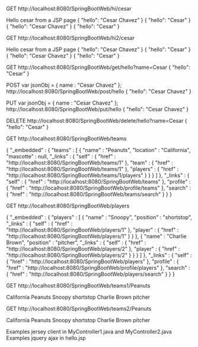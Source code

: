 GET
http://localhost:8080/SpringBootWeb/hi/cesar

Hello cesar from a JSP page
{ "hello": "Cesar Chavez" }
{ "hello": "Cesar" }
{ "hello": "Cesar Chavez" }
{ "hello": "Cesar" }

GET
http://localhost:8080/SpringBootWeb/hi2/cesar

Hello cesar from a JSP page
{ "hello": "Cesar Chavez" }
{ "hello": "Cesar" }
{ "hello": "Cesar Chavez" }
{ "hello": "Cesar" }

GET
http://localhost:8080/SpringBootWeb/get/hello?name=Cesar
{ "hello": "Cesar" }

POST
var jsonObj = {
	name : "Cesar Chavez"
};
http://localhost:8080/SpringBootWeb/post/hello
{ "hello": "Cesar Chavez" }

PUT
var jsonObj = {
	name : "Cesar Chavez"
};
http://localhost:8080/SpringBootWeb/put/hello
{ "hello": "Cesar Chavez" }

DELETE
http://localhost:8080/SpringBootWeb/delete/hello?name=Cesar
{ "hello": "Cesar" }


GET
http://localhost:8080/SpringBootWeb/teams

{
  "_embedded" : {
    "teams" : [ {
      "name" : "Peanuts",
      "location" : "California",
      "mascotte" : null,
      "_links" : {
        "self" : {
          "href" : "http://localhost:8080/SpringBootWeb/teams/1"
        },
        "team" : {
          "href" : "http://localhost:8080/SpringBootWeb/teams/1"
        },
        "players" : {
          "href" : "http://localhost:8080/SpringBootWeb/teams/1/players"
        }
      }
    } ]
  },
  "_links" : {
    "self" : {
      "href" : "http://localhost:8080/SpringBootWeb/teams"
    },
    "profile" : {
      "href" : "http://localhost:8080/SpringBootWeb/profile/teams"
    },
    "search" : {
      "href" : "http://localhost:8080/SpringBootWeb/teams/search"
    }
  }
}

GET
http://localhost:8080/SpringBootWeb/players

{
  "_embedded" : {
    "players" : [ {
      "name" : "Snoopy",
      "position" : "shortstop",
      "_links" : {
        "self" : {
          "href" : "http://localhost:8080/SpringBootWeb/players/1"
        },
        "player" : {
          "href" : "http://localhost:8080/SpringBootWeb/players/1"
        }
      }
    }, {
      "name" : "Charlie Brown",
      "position" : "pitcher",
      "_links" : {
        "self" : {
          "href" : "http://localhost:8080/SpringBootWeb/players/2"
        },
        "player" : {
          "href" : "http://localhost:8080/SpringBootWeb/players/2"
        }
      }
    } ]
  },
  "_links" : {
    "self" : {
      "href" : "http://localhost:8080/SpringBootWeb/players"
    },
    "profile" : {
      "href" : "http://localhost:8080/SpringBootWeb/profile/players"
    },
    "search" : {
      "href" : "http://localhost:8080/SpringBootWeb/players/search"
    }
  }
}

GET
http://localhost:8080/SpringBootWeb/teams1/Peanuts

<team>
	<location>California</location>
	<name>Peanuts</name>
	<players>
		<name>Snoopy</name>
		<position>shortstop</position>
	</players>
	<players>
		<name>Charlie Brown</name>
		<position>pitcher</position>
	</players>
</team>

GET
http://localhost:8080/SpringBootWeb/teams2/Peanuts

<team>
	<location>California</location>
	<name>Peanuts</name>
	<players>
		<name>Snoopy</name>
		<position>shortstop</position>
	</players>
	<players>
		<name>Charlie Brown</name>
		<position>pitcher</position>
	</players>
</team>


Examples jersey client in MyController1.java and MyController2.java
Examples jquery ajax in hello.jsp
